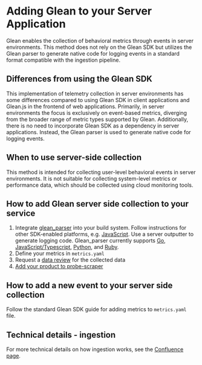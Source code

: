 # Adding Glean to your Server Application

Glean enables the collection of behavioral metrics through events in server environments. This method does not rely on the Glean SDK but utilizes the Glean parser to generate native code for logging events in a standard format compatible with the ingestion pipeline.

## Differences from using the Glean SDK

This implementation of telemetry collection in server environments has some differences compared to using Glean SDK in client applications and Glean.js in the frontend of web applications. Primarily, in server environments the focus is exclusively on event-based metrics, diverging from the broader range of metric types supported by Glean. Additionally, there is no need to incorporate Glean SDK as a dependency in server applications. Instead, the Glean parser is used to generate native code for logging events.

## When to use server-side collection

This method is intended for collecting user-level behavioral events in server environments. It is not suitable for collecting system-level metrics or performance data, which should be collected using cloud monitoring tools.

## How to add Glean server side collection to your service

1. Integrate [glean_parser](https://github.com/mozilla/glean_parser#usage) into your build system. Follow instructions for other SDK-enabled platforms, e.g. [JavaScript](./javascript.md). Use a server outputter to generate logging code. Glean_parser currently supports [Go](https://github.com/mozilla/glean_parser/blob/main/glean_parser/go_server.py), [JavaScript/Typescript](https://github.com/mozilla/glean_parser/blob/main/glean_parser/javascript_server.py), [Python](https://github.com/mozilla/glean_parser/blob/main/glean_parser/python_server.py), and [Ruby](https://github.com/mozilla/glean_parser/blob/main/glean_parser/ruby_server.py).
2. Define your metrics in `metrics.yaml`
3. Request a [data review](https://wiki.mozilla.org/Firefox/Data_Collection) for the collected data
4. [Add your product to probe-scraper](./enable-data-ingestion.html#add-your-product-to-probe-scraper)

## How to add a new event to your server side collection

Follow the standard Glean SDK guide for adding metrics to `metrics.yaml` file.

## Technical details - ingestion

For more technical details on how ingestion works, see the [Confluence page](https://mozilla-hub.atlassian.net/wiki/spaces/DATA/pages/741998604/Backend+telemetry+collection+with+Glean).
